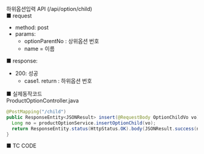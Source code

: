 하위옵션입력 API (/api/option/child)  
■ request
   - method: post
   - params:  
      - optionParentNo : 상위옵션 번호
      - name = 이름  
  
■ response:  
   - 200: 성공  
      - case1. return : 하위옵션 번호  
  
■ 실제동작코드  
ProductOptionController.java  
```java
@PostMapping("/child")
public ResponseEntity<JSONResult> insert(@RequestBody OptionChildVo vo) {
  Long no = productOptionService.insertOptionChild(vo);
  return ResponseEntity.status(HttpStatus.OK).body(JSONResult.success(no));
}
```
  
■ TC CODE  
  
 <tc code>
